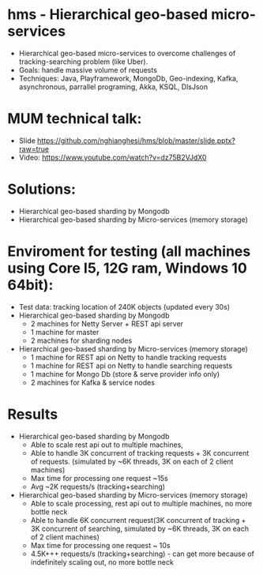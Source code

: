 # hms - Hierarchical geo-based micro-services
  * Hierarchical geo-based micro-services to overcome challenges of tracking-searching problem (like Uber).
  * Goals: handle massive volume of requests
  * Techniques: Java, Playframework, MongoDb, Geo-indexing, Kafka, asynchronous, parrallel programing, Akka, KSQL, DlsJson

# MUM technical talk:
  * Slide https://github.com/nghianghesi/hms/blob/master/slide.pptx?raw=true
  * Video: https://www.youtube.com/watch?v=dz75B2VJdX0

# Solutions: 
  * Hierarchical geo-based sharding by Mongodb
  * Hierarchical geo-based sharding by Micro-services (memory storage)

# Enviroment for testing (all machines using Core I5, 12G ram, Windows 10 64bit):
  * Test data: tracking location of 240K objects (updated every 30s)
  * Hierarchical geo-based sharding by Mongodb
      * 2 machines for Netty Server + REST api server
      * 1 machine for master
      * 2 machines for sharding nodes     
  * Hierarchical geo-based sharding by Micro-services (memory storage)
      * 1 machine for REST api on Netty to handle tracking requests
      * 1 machine for REST api on Netty to handle searching requests
      * 1 machine for Mongo Db (store & serve provider info only)
      * 2 machines for Kafka & service nodes
# Results 
  * Hierarchical geo-based sharding by Mongodb
      * Able to scale rest api out to multiple machines, 
      * Able to handle 3K concurrent of tracking requests + 3K concurrent of 
      requests. 
       (simulated by ~6K threads, 3K on each of 2 client machines)
      * Max time for processing one request ~15s
      * Avg ~2K requests/s (tracking+searching) 
  * Hierarchical geo-based sharding by Micro-services (memory storage)
      * Able to scale processing, rest api out to multiple machines, no more bottle neck
      * Able to handle 6K concurrent request(3K concurrent of tracking + 3K concurrent of searching, simulated by ~6K threads, 3K on each of 2 client machines)
      * Max time for processing one request ~ 10s
      * 4.5K+++ requests/s (tracking+searching) - can get more because of indefinitely scaling out, no more bottle neck
